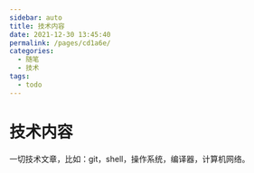 ```yaml
---
sidebar: auto
title: 技术内容
date: 2021-12-30 13:45:40
permalink: /pages/cd1a6e/
categories: 
  - 随笔
  - 技术
tags: 
  - todo
---
```

# 技术内容

一切技术文章，比如：git，shell，操作系统，编译器，计算机网络。
